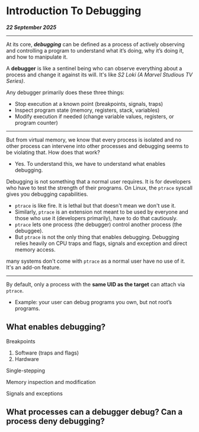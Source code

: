 # Introduction To Debugging

_**22 September 2025**_

***

At its core, _**debugging**_ can be defined as a process of actively observing and controlling a program to understand what it’s doing, why it’s doing it, and how to manipulate it.

A **debugger** is like a sentinel being who can observe everything about a process and change it against its will. It's like _S2 Loki (A Marvel Studious TV Series)_.

Any debugger primarily does these three things:

* Stop execution at a known point (breakpoints, signals, traps)
* Inspect program state (memory, registers, stack, variables)
* Modify execution if needed (change variable values, registers, or program counter)

***

But from virtual memory, we know that every process is isolated and no other process can intervene into other processes and debugging seems to be violating that. How does that work?

* Yes. To understand this, we have to understand what enables debugging.

Debugging is not something that a normal user requires. It is for developers who have to test the strength of their programs. On Linux, the `ptrace` syscall gives you debugging capabilities.

* `ptrace` is like fire. It is lethal but that doesn't mean we don't use it.
* Similarly, `ptrace` is an extension not meant to be used by everyone and those who use it (developers primarily), have to do that cautiously.
* `ptrace` lets one process (the debugger) control another process (the debuggee).
* But `ptrace` is not the only thing that enables debugging. Debugging relies heavily on CPU traps and flags, signals and exception and direct memory access.

many systems don't come with `ptrace` as a normal user have no use of it. It's an add-on feature.

***

By default, only a process with the **same UID as the target** can attach via `ptrace`.

* Example: your user can debug programs you own, but not root’s programs.







## What enables debugging?

Breakpoints

1. Software (traps and flags)
2. Hardware

Single-stepping

Memory inspection and modification

Signals and exceptions



## What processes can a debugger debug? Can a process deny debugging?
